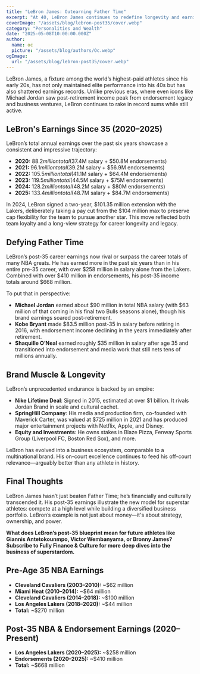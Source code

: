 ```yaml
---
title: "LeBron James: Outearning Father Time"
excerpt: "At 40, LeBron James continues to redefine longevity and earnings in professional sports, surpassing his pre-35 income and setting new benchmarks for athlete compensation."
coverImage: "/assets/blog/lebron-post35/cover.webp"
category: "Personalities and Wealth"
date: "2025-05-08T10:00:00.000Z"
author:
  name: oc
  picture: "/assets/blog/authors/Oc.webp"
ogImage:
  url: "/assets/blog/lebron-post35/cover.webp"
---
```


LeBron James, a fixture among the world’s highest-paid athletes since his early 20s, has not only maintained elite performance into his 40s but has also shattered earnings records. Unlike previous eras, where even icons like Michael Jordan saw post-retirement income peak from endorsement legacy and business ventures, LeBron continues to rake in record sums while still active.

## LeBron's Earnings Since 35 (2020–2025)

LeBron’s total annual earnings over the past six years showcase a consistent and impressive trajectory:

- **2020:** $88.2 million total ($37.4M salary + $50.8M endorsements)
- **2021:** $96.1 million total ($39.2M salary + $56.9M endorsements)
- **2022:** $105.5 million total ($41.1M salary + $64.4M endorsements)
- **2023:** $119.5 million total ($44.5M salary + $75M endorsements)
- **2024:** $128.2 million total ($48.2M salary + $80M endorsements)
- **2025:** $133.4 million total ($48.7M salary + $84.7M endorsements)

In 2024, LeBron signed a two-year, $101.35 million extension with the Lakers, deliberately taking a pay cut from the $104 million max to preserve cap flexibility for the team to pursue another star. This move reflected both team loyalty and a long-view strategy for career longevity and legacy.

## Defying Father Time

LeBron’s post-35 career earnings now rival or surpass the career totals of many NBA greats. He has earned more in the past six years than in his entire pre-35 career, with over $258 million in salary alone from the Lakers. Combined with over $410 million in endorsements, his post-35 income totals around $668 million.

To put that in perspective:
- **Michael Jordan** earned about $90 million in total NBA salary (with $63 million of that coming in his final two Bulls seasons alone), though his brand earnings soared post-retirement.
- **Kobe Bryant** made $83.5 million post-35 in salary before retiring in 2016, with endorsement income declining in the years immediately after retirement.
- **Shaquille O’Neal** earned roughly $35 million in salary after age 35 and transitioned into endorsement and media work that still nets tens of millions annually.

## Brand Muscle & Longevity

LeBron’s unprecedented endurance is backed by an empire:

- **Nike Lifetime Deal**: Signed in 2015, estimated at over $1 billion. It rivals Jordan Brand in scale and cultural cachet.
- **SpringHill Company**: His media and production firm, co-founded with Maverick Carter, was valued at $725 million in 2021 and has produced major entertainment projects with Netflix, Apple, and Disney.
- **Equity and Investments**: He owns stakes in Blaze Pizza, Fenway Sports Group (Liverpool FC, Boston Red Sox), and more.

LeBron has evolved into a business ecosystem, comparable to a multinational brand. His on-court excellence continues to feed his off-court relevance—arguably better than any athlete in history.

## Final Thoughts

LeBron James hasn’t just beaten Father Time; he’s financially and culturally transcended it. His post-35 earnings illustrate the new model for superstar athletes: compete at a high level while building a diversified business portfolio. LeBron’s example is not just about money—it's about strategy, ownership, and power.

**What does LeBron’s post-35 blueprint mean for future athletes like Giannis Antetokounmpo, Victor Wembanyama, or Bronny James? Subscribe to Fully Finance & Culture for more deep dives into the business of superstardom.**

## Pre-Age 35 NBA Earnings

- **Cleveland Cavaliers (2003–2010):** ~$62 million
- **Miami Heat (2010–2014):** ~$64 million
- **Cleveland Cavaliers (2014–2018):** ~$100 million
- **Los Angeles Lakers (2018–2020):** ~$44 million
- **Total:** ~$270 million

## Post-35 NBA & Endorsement Earnings (2020–Present)

- **Los Angeles Lakers (2020–2025):** ~$258 million
- **Endorsements (2020–2025):** ~$410 million
- **Total:** ~$668 million
```
